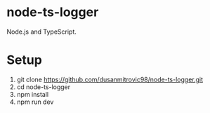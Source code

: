 # node-ts-logger

Node.js and TypeScript.

# Setup

1. git clone https://github.com/dusanmitrovic98/node-ts-logger.git
2. cd node-ts-logger
3. npm install
4. npm run dev
